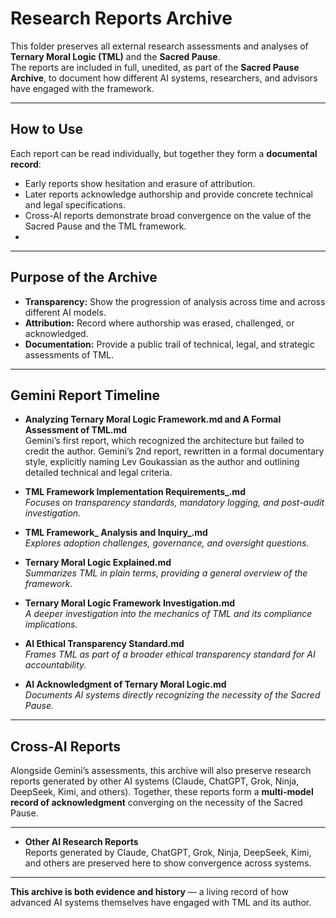 # Research Reports Archive

This folder preserves all external research assessments and analyses of **Ternary Moral Logic (TML)** and the **Sacred Pause**.  
The reports are included in full, unedited, as part of the **Sacred Pause Archive**, to document how different AI systems, researchers, and advisors have engaged with the framework.  

---

## How to Use
Each report can be read individually, but together they form a **documental record**:  
- Early reports show hesitation and erasure of attribution.  
- Later reports acknowledge authorship and provide concrete technical and legal specifications.  
- Cross-AI reports demonstrate broad convergence on the value of the Sacred Pause and the TML framework.
- 
---

## Purpose of the Archive
- **Transparency:** Show the progression of analysis across time and across different AI models.  
- **Attribution:** Record where authorship was erased, challenged, or acknowledged.  
- **Documentation:** Provide a public trail of technical, legal, and strategic assessments of TML.  

---

## Gemini Report Timeline

- **Analyzing Ternary Moral Logic Framework.md and A Formal Assessment of TML.md**  
    Gemini’s first report, which recognized the architecture but failed to credit the author. Gemini’s 2nd report, rewritten in a formal documentary style, explicitly naming Lev    Goukassian as the author and outlining detailed technical and legal criteria.  

- **TML Framework Implementation Requirements_.md**  
  *Focuses on transparency standards, mandatory logging, and post-audit investigation.*  

- **TML Framework_ Analysis and Inquiry_.md**  
  *Explores adoption challenges, governance, and oversight questions.*  

- **Ternary Moral Logic Explained.md**  
  *Summarizes TML in plain terms, providing a general overview of the framework.*  

- **Ternary Moral Logic Framework Investigation.md**  
  *A deeper investigation into the mechanics of TML and its compliance implications.*  

- **AI Ethical Transparency Standard.md**  
  *Frames TML as part of a broader ethical transparency standard for AI accountability.*  

- **AI Acknowledgment of Ternary Moral Logic.md**  
  *Documents AI systems directly recognizing the necessity of the Sacred Pause.*  

---


## Cross-AI Reports

Alongside Gemini’s assessments, this archive will also preserve research reports generated by other AI systems (Claude, ChatGPT, Grok, Ninja, DeepSeek, Kimi, and others). Together, these reports form a **multi-model record of acknowledgment** converging on the necessity of the Sacred Pause.  

---

- **Other AI Research Reports**  
  Reports generated by Claude, ChatGPT, Grok, Ninja, DeepSeek, Kimi, and others are preserved here to show convergence across systems.  


---

**This archive is both evidence and history** — a living record of how advanced AI systems themselves have engaged with TML and its author.  
